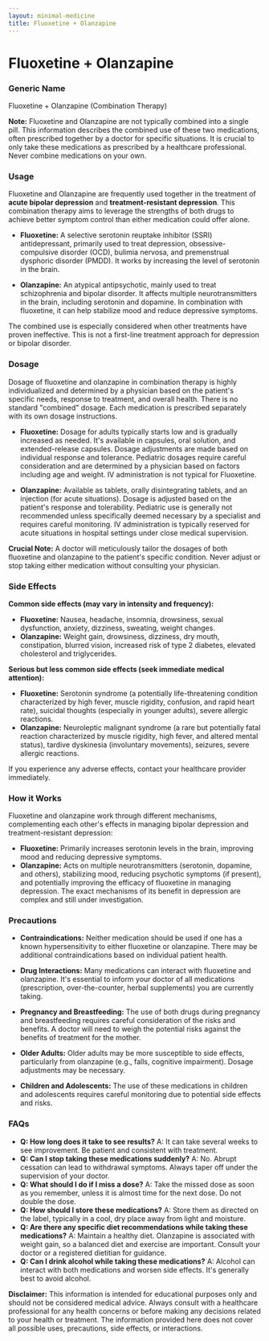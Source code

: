 ```yaml
---
layout: minimal-medicine
title: Fluoxetine + Olanzapine
---
```


# Fluoxetine + Olanzapine
### Generic Name
Fluoxetine + Olanzapine (Combination Therapy)

**Note:** Fluoxetine and Olanzapine are not typically combined into a single pill.  This information describes the combined use of these two medications, often prescribed together by a doctor for specific situations.  It is crucial to only take these medications as prescribed by a healthcare professional.  Never combine medications on your own.

### Usage

Fluoxetine and Olanzapine are frequently used together in the treatment of **acute bipolar depression** and **treatment-resistant depression**.  This combination therapy aims to leverage the strengths of both drugs to achieve better symptom control than either medication could offer alone.

* **Fluoxetine:**  A selective serotonin reuptake inhibitor (SSRI) antidepressant, primarily used to treat depression, obsessive-compulsive disorder (OCD), bulimia nervosa, and premenstrual dysphoric disorder (PMDD). It works by increasing the level of serotonin in the brain.

* **Olanzapine:** An atypical antipsychotic, mainly used to treat schizophrenia and bipolar disorder. It affects multiple neurotransmitters in the brain, including serotonin and dopamine.  In combination with fluoxetine, it can help stabilize mood and reduce depressive symptoms.

The combined use is especially considered when other treatments have proven ineffective. This is not a first-line treatment approach for depression or bipolar disorder.


### Dosage

Dosage of fluoxetine and olanzapine in combination therapy is highly individualized and determined by a physician based on the patient's specific needs, response to treatment, and overall health.  There is no standard "combined" dosage.  Each medication is prescribed separately with its own dosage instructions.

* **Fluoxetine:**  Dosage for adults typically starts low and is gradually increased as needed. It's available in capsules, oral solution, and extended-release capsules.  Dosage adjustments are made based on individual response and tolerance.  Pediatric dosages require careful consideration and are determined by a physician based on factors including age and weight.  IV administration is not typical for Fluoxetine.

* **Olanzapine:** Available as tablets, orally disintegrating tablets, and an injection (for acute situations). Dosage is adjusted based on the patient's response and tolerability.  Pediatric use is generally not recommended unless specifically deemed necessary by a specialist and requires careful monitoring.  IV administration is typically reserved for acute situations in hospital settings under close medical supervision.

**Crucial Note:**  A doctor will meticulously tailor the dosages of both fluoxetine and olanzapine to the patient's specific condition.  Never adjust or stop taking either medication without consulting your physician.


### Side Effects

**Common side effects (may vary in intensity and frequency):**

* **Fluoxetine:** Nausea, headache, insomnia, drowsiness, sexual dysfunction, anxiety, dizziness, sweating, weight changes.
* **Olanzapine:** Weight gain, drowsiness, dizziness, dry mouth, constipation, blurred vision, increased risk of type 2 diabetes, elevated cholesterol and triglycerides.

**Serious but less common side effects (seek immediate medical attention):**

* **Fluoxetine:** Serotonin syndrome (a potentially life-threatening condition characterized by high fever, muscle rigidity, confusion, and rapid heart rate), suicidal thoughts (especially in younger adults), severe allergic reactions.
* **Olanzapine:** Neuroleptic malignant syndrome (a rare but potentially fatal reaction characterized by muscle rigidity, high fever, and altered mental status), tardive dyskinesia (involuntary movements), seizures, severe allergic reactions.

If you experience any adverse effects, contact your healthcare provider immediately.


### How it Works

Fluoxetine and olanzapine work through different mechanisms, complementing each other's effects in managing bipolar depression and treatment-resistant depression:

* **Fluoxetine:** Primarily increases serotonin levels in the brain, improving mood and reducing depressive symptoms.
* **Olanzapine:** Acts on multiple neurotransmitters (serotonin, dopamine, and others), stabilizing mood, reducing psychotic symptoms (if present), and potentially improving the efficacy of fluoxetine in managing depression.  The exact mechanisms of its benefit in depression are complex and still under investigation.


### Precautions

* **Contraindications:**  Neither medication should be used if one has a known hypersensitivity to either fluoxetine or olanzapine.  There may be additional contraindications based on individual patient health.

* **Drug Interactions:**  Many medications can interact with fluoxetine and olanzapine. It's essential to inform your doctor of all medications (prescription, over-the-counter, herbal supplements) you are currently taking.

* **Pregnancy and Breastfeeding:** The use of both drugs during pregnancy and breastfeeding requires careful consideration of the risks and benefits.  A doctor will need to weigh the potential risks against the benefits of treatment for the mother.

* **Older Adults:** Older adults may be more susceptible to side effects, particularly from olanzapine (e.g., falls, cognitive impairment).  Dosage adjustments may be necessary.

* **Children and Adolescents:** The use of these medications in children and adolescents requires careful monitoring due to potential side effects and risks.


### FAQs

* **Q: How long does it take to see results?** A: It can take several weeks to see improvement.  Be patient and consistent with treatment.
* **Q: Can I stop taking these medications suddenly?** A: No.  Abrupt cessation can lead to withdrawal symptoms.  Always taper off under the supervision of your doctor.
* **Q: What should I do if I miss a dose?** A:  Take the missed dose as soon as you remember, unless it is almost time for the next dose.  Do not double the dose.
* **Q: How should I store these medications?** A: Store them as directed on the label, typically in a cool, dry place away from light and moisture.
* **Q: Are there any specific diet recommendations while taking these medications?** A:  Maintain a healthy diet.  Olanzapine is associated with weight gain, so a balanced diet and exercise are important.  Consult your doctor or a registered dietitian for guidance.
* **Q: Can I drink alcohol while taking these medications?** A:  Alcohol can interact with both medications and worsen side effects.  It's generally best to avoid alcohol.

**Disclaimer:** This information is intended for educational purposes only and should not be considered medical advice.  Always consult with a healthcare professional for any health concerns or before making any decisions related to your health or treatment.  The information provided here does not cover all possible uses, precautions, side effects, or interactions.
